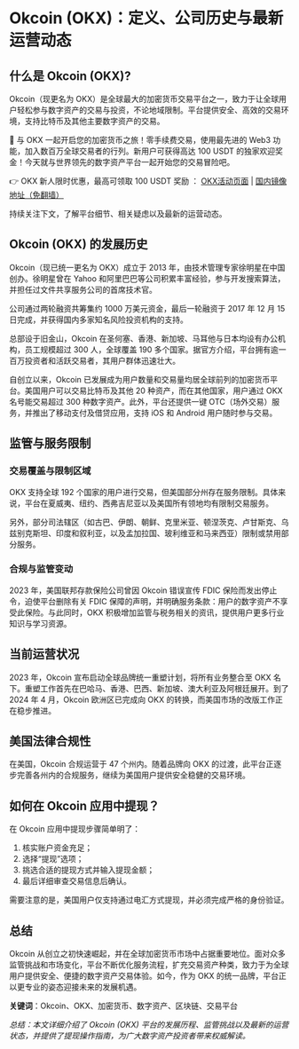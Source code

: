 # Okcoin (OKX)：定义、公司历史与最新运营动态

## 什么是 Okcoin (OKX)?

Okcoin（现更名为 OKX）是全球最大的加密货币交易平台之一，致力于让全球用户轻松参与数字资产的交易与投资，不论地域限制。平台提供安全、高效的交易环境，支持比特币及其他主要数字资产的交易。  
  
🚀 与 OKX 一起开启您的加密货币之旅！零手续费交易，使用最先进的 Web3 功能，加入数百万全球交易者的行列。新用户可获得高达 100 USDT 的独家欢迎奖金！今天就与世界领先的数字资产平台一起开始您的交易冒险吧。  
  
👉 OKX 新人限时优惠，最高可领取 100 USDT 奖励 ： [OKX活动页面](https://bit.ly/OKXe) | [国内镜像地址（免翻墙）](https://bit.ly/okX)

持续关注下文，了解平台细节、相关疑虑以及最新的运营动态。

## Okcoin (OKX) 的发展历史

Okcoin（现已统一更名为 OKX）成立于 2013 年，由技术管理专家徐明星在中国创办。徐明星曾在 Yahoo 和阿里巴巴等公司积累丰富经验，参与开发搜索算法，并担任过文件共享服务公司的首席技术官。  
 
公司通过两轮融资共筹集约 1000 万美元资金，最后一轮融资于 2017 年 12 月 15 日完成，并获得国内多家知名风险投资机构的支持。  

总部设于旧金山，Okcoin 在圣何塞、香港、新加坡、马耳他与日本均设有办公机构，员工规模超过 300 人，全球覆盖 190 多个国家。据官方介绍，平台拥有逾一百万投资者和活跃交易者，其用户群体迅速壮大。

自创立以来，Okcoin 已发展成为用户数量和交易量均居全球前列的加密货币平台。美国用户可以交易比特币及其他 20 种资产，而在其他国家，用户通过 OKX 名号能交易超过 300 种数字资产。此外，平台还提供一键 OTC（场外交易）服务，并推出了移动支付及借贷应用，支持 iOS 和 Android 用户随时参与交易。

## 监管与服务限制

### 交易覆盖与限制区域

OKX 支持全球 192 个国家的用户进行交易，但美国部分州存在服务限制。具体来说，平台在夏威夷、纽约、西弗吉尼亚以及美国所有领地均有限制交易服务。  
 
另外，部分司法辖区（如古巴、伊朗、朝鲜、克里米亚、顿涅茨克、卢甘斯克、乌兹别克斯坦、印度和叙利亚，以及孟加拉国、玻利维亚和马来西亚）限制或禁用部分服务。  

### 合规与监管变动

2023 年，美国联邦存款保险公司曾因 Okcoin 错误宣传 FDIC 保险而发出停止令，迫使平台删除有关 FDIC 保障的声明，并明确服务条款：用户的数字资产不享受此保险。与此同时，OKX 积极增加监管与税务相关的资讯，提供用户更多行业知识与学习资源。

## 当前运营状况

2023 年，Okcoin 宣布启动全球品牌统一重塑计划，将所有业务整合至 OKX 名下。重塑工作首先在巴哈马、香港、巴西、新加坡、澳大利亚及阿根廷展开。到了 2024 年 4 月，Okcoin 欧洲区已完成向 OKX 的转换，而美国市场的改版工作正在稳步推进。  

## 美国法律合规性

在美国，Okcoin 合规运营于 47 个州内。随着品牌向 OKX 的过渡，此平台正逐步完善各州内的合规服务，继续为美国用户提供安全稳健的交易环境。

## 如何在 Okcoin 应用中提现？

在 Okcoin 应用中提现步骤简单明了：  
1. 核实账户资金充足；  
2. 选择“提现”选项；  
3. 挑选合适的提现方式并输入提现金额；  
4. 最后详细审查交易信息后确认。  

需要注意的是，美国用户仅支持通过电汇方式提现，并必须完成严格的身份验证。

## 总结

Okcoin 从创立之初快速崛起，并在全球加密货币市场中占据重要地位。面对众多监管挑战和市场变化，平台不断优化服务流程，扩充交易资产种类，致力于为全球用户提供安全、便捷的数字资产交易体验。如今，作为 OKX 的统一品牌，平台正以更专业的姿态迎接未来的发展机遇。

**关键词**：Okcoin、OKX、加密货币、数字资产、区块链、交易平台

*总结：本文详细介绍了 Okcoin (OKX) 平台的发展历程、监管挑战以及最新的运营状态，并提供了提现操作指南，为广大数字资产投资者带来权威解读。*
